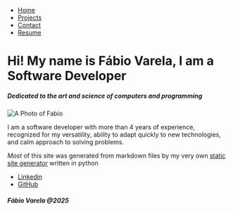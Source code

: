 - [Home](/index.html)
- [Projects](/projects/index.html)
- [Contact](#contact)
- [Resume](#resume)

# Hi! My name is Fábio Varela, I am a Software Developer

##### Dedicated to the art and science of computers and programming

![A Photo of Fabio](/images/itsmefabio.jpg)

I am a software developer with more than 4 years of experience, recognized for my versatility, ability to adapt quickly to new technologies, and calm approach to solving problems.


_Most_ of this site was generated from markdown files by my very own [static site generator](https://github.com/FabioVV/PMark) written in python

- [Linkedin](www.linkedin.com/in/fabio-varela-413719217)
- [GitHub](https://github.com/fabioVV)

##### Fábio Varela @2025
